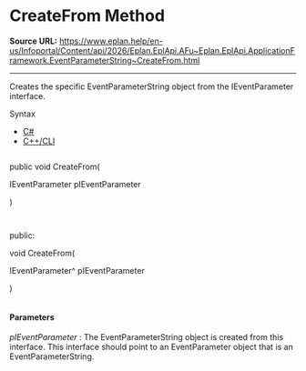 # CreateFrom Method

**Source URL:** https://www.eplan.help/en-us/Infoportal/Content/api/2026/Eplan.EplApi.AFu~Eplan.EplApi.ApplicationFramework.EventParameterString~CreateFrom.html

---

Creates the specific EventParameterString object from the IEventParameter interface.

Syntax

- [C#](#i-syntax-CS)
- [C++/CLI](#i-syntax-CPP2005)

```
```
public void CreateFrom( 

   IEventParameter pIEventParameter

)
```
```

```
```
public:

void CreateFrom( 

   IEventParameter^ pIEventParameter

)
```
```

#### Parameters

*pIEventParameter*
:   The EventParameterString object is created from this interface. This interface should point to an EventParameter object that is an EventParameterString.
